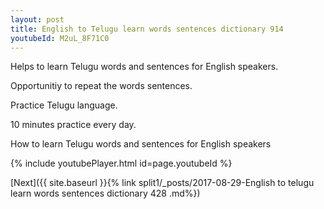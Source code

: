 ```yaml
---
layout: post
title: English to Telugu learn words sentences dictionary 914 
youtubeId: M2uL_8F71C0
---
```

 
 
Helps to learn Telugu words and sentences for English speakers.

Opportunitiy to repeat the words sentences. 

Practice Telugu language. 
 
10 minutes practice every day. 
 
How to learn Telugu words and sentences for English speakers 
 
{% include youtubePlayer.html id=page.youtubeId %}
 
 
[Next]({{ site.baseurl }}{% link  split1/_posts/2017-08-29-English to telugu learn words sentences dictionary 428 .md%})
 
